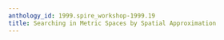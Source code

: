 ```yaml
---
anthology_id: 1999.spire_workshop-1999.19
title: Searching in Metric Spaces by Spatial Approximation
---
```

